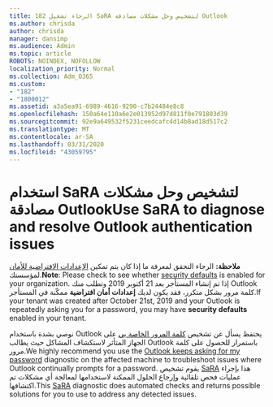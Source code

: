 ```yaml
---
title: 182 الرجاء تشغيل SaRA لتشخيص وحل مشكلات مصادقة Outlook
ms.author: chrisda
author: chrisda
manager: dansimp
ms.audience: Admin
ms.topic: article
ROBOTS: NOINDEX, NOFOLLOW
localization_priority: Normal
ms.collection: Adm_O365
ms.custom:
- "182"
- "1800012"
ms.assetid: a3a5ea91-6989-4616-9290-c7b24484e8c8
ms.openlocfilehash: 150a64e110a6e2e013952d97d811f0e791803d39
ms.sourcegitcommit: 92e9a649532f5231ceedcafc4d14b8ad18d517c2
ms.translationtype: MT
ms.contentlocale: ar-SA
ms.lasthandoff: 03/31/2020
ms.locfileid: "43059795"
---
```

# <a name="use-sara-to-diagnose-and-resolve-outlook-authentication-issues"></a><span data-ttu-id="5a1e7-102">استخدام SaRA لتشخيص وحل مشكلات مصادقة Outlook</span><span class="sxs-lookup"><span data-stu-id="5a1e7-102">Use SaRA to diagnose and resolve Outlook authentication issues</span></span>

<span data-ttu-id="5a1e7-103">**ملاحظة:** الرجاء التحقق لمعرفة ما إذا كان يتم تمكين [الإعدادات الافتراضية للأمان](http://aka.ms/securitydefaults) لمؤسستك.</span><span class="sxs-lookup"><span data-stu-id="5a1e7-103">**Note**: Please check to see whether [security defaults](http://aka.ms/securitydefaults) is enabled for your organization.</span></span> <span data-ttu-id="5a1e7-104">إذا تم إنشاء المستأجر بعد 21 أكتوبر 2019 وتطلب منك Outlook كلمة مرور بشكل متكرر، فقد يكون لديك **إعدادات أمان افتراضية** ممكّنة في المستأجر.</span><span class="sxs-lookup"><span data-stu-id="5a1e7-104">If your tenant was created after October 21st, 2019 and your Outlook is repeatedly asking you for a password, you may have **security defaults** enabled in your tenant.</span></span>

<span data-ttu-id="5a1e7-105">نوصي بشدة باستخدام Outlook يحتفظ يسأل عن تشخيص [كلمة المرور الخاصة بي](https://aka.ms/SaRA-OutlookPwdPrompt-Alchemy) على الجهاز المتأثر لاستكشاف المشاكل حيث يطالب Outlook باستمرار للحصول على كلمة مرور.</span><span class="sxs-lookup"><span data-stu-id="5a1e7-105">We highly recommend you use the [Outlook keeps asking for my password](https://aka.ms/SaRA-OutlookPwdPrompt-Alchemy) diagnostic on the affected machine to troubleshoot issues where Outlook continually prompts for a password.</span></span> <span data-ttu-id="5a1e7-106">يقوم تشخيص [SaRA](https://diagnostics.office.com/#/) هذا بإجراء عمليات فحص تلقائية وإرجاع الحلول الممكنة لاستخدامها لمعالجة أي مشكلات تم اكتشافها.</span><span class="sxs-lookup"><span data-stu-id="5a1e7-106">This [SaRA](https://diagnostics.office.com/#/) diagnostic does automated checks and returns possible solutions for you to use to address any detected issues.</span></span>
